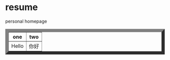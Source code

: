 # resume
personal homepage


<div>
    <table border="10">
      <tr>
        <th>one</th>
        <th>two</th>
      </tr>
      <tr>
        <td>Hello</td>
        <td>你好</td>
      </tr>
    </table>
</div>
